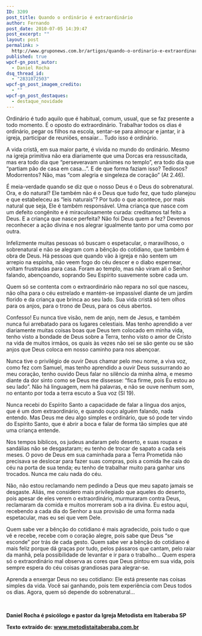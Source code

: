 ```yaml
---
ID: 3209
post_title: Quando o ordinário é extraordinário
author: Fernando
post_date: 2010-07-05 14:39:47
post_excerpt: ""
layout: post
permalink: >
  http://www.gruponews.com.br/artigos/quando-o-ordinario-e-extraordinario
published: true
wpcf-gn_post_autor:
  - Daniel Rocha
dsq_thread_id:
  - "2831072503"
wpcf-gn_post_imagem_credito:
  - ""
wpcf-gn_post_destaques:
  - destaque_novidade
---
```

Ordinário é tudo aquilo que é habitual, comum, usual, que se faz presente a todo momento. É o oposto do extraordinário. Trabalhar todos os dias é ordinário, pegar os filhos na escola, sentar-se para almoçar e jantar, ir à igreja, participar de reuniões, ensaiar... Tudo isso é ordinário.

A vida cristã, em sua maior parte, é vivida no mundo do ordinário. Mesmo na igreja primitiva não era diariamente que uma Dorcas era ressuscitada, mas era todo dia que “perseveravam unânimes no templo”, era todo dia que “partiam pão de casa em casa...”. E de que forma faziam isso? Tediosos? Modorrentos? Não, mas “com alegria e singeleza de coração” (At 2.46).

É meia-verdade quando se diz que o nosso Deus é o Deus do sobrenatural. Ora, e do natural? Ele também não é o Deus que tudo fez, que tudo planejou e que estabeleceu as “leis naturais”? Por tudo o que acontece, por mais natural que seja, Ele é também responsável. Uma criança que nasce com um defeito congênito e é miraculosamente curada: creditamos tal feito a Deus. E a criança que nasce perfeita? Não foi Deus quem a fez? Devemos reconhecer a ação divina e nos alegrar igualmente tanto por uma como por outra.

Infelizmente muitas pessoas só buscam o espetacular, o maravilhoso, o sobrenatural e não se alegram com a bênção do cotidiano, que também é obra de Deus. Há pessoas que quando vão à igreja e não sentem um arrepio na espinha, não veem fogo do céu descer e o diabo espernear, voltam frustradas para casa. Foram ao templo, mas não viram ali o Senhor falando, abençoando, soprando Seu Espírito suavemente sobre cada um.

Quem só se contenta com o extraordinário não repara no sol que nasceu, não olha para o céu estrelado e mantém-se impassível diante de um jardim florido e da criança que brinca ao seu lado. Sua vida cristã só tem olhos para os anjos, para o trono de Deus, para os céus abertos.

Confesso! Eu nunca tive visão, nem de anjo, nem de Jesus, e também nunca fui arrebatado para os lugares celestiais. Mas tenho aprendido a ver diariamente muitas coisas boas que Deus tem colocado em minha vida, tenho visto a bondade de Deus sobre a Terra, tenho visto o amor de Cristo na vida de muitos irmãos, os quais às vezes não sei se são gente ou se são anjos que Deus coloca em nosso caminho para nos abençoar.

Nunca tive o privilégio de ouvir Deus chamar pelo meu nome, a viva voz, como fez com Samuel, mas tenho aprendido a ouvir Deus sussurrando ao meu coração, tenho ouvido Deus falar no silêncio da minha alma, e mesmo diante da dor sinto como se Deus me dissesse: “fica firme, pois Eu estou ao seu lado”. Não há linguagem, nem há palavras, e não se ouve nenhum som, no entanto por toda a terra escuto a Sua voz (Sl 19).

Nunca recebi do Espírito Santo a capacidade de falar a língua dos anjos, que é um dom extraordinário, e quando ouço alguém falando, nada entendo. Mas Deus me deu algo simples e ordinário, que só pode ter vindo do Espírito Santo, que é abrir a boca e falar de forma tão simples que até uma criança entende.

Nos tempos bíblicos, os judeus andaram pelo deserto, e suas roupas e sandálias não se desgastaram; eu tenho de trocar de sapato a cada seis meses. O povo de Deus em sua caminhada para a Terra Prometida não precisava se deslocar para fazer suas compras, pois a comida lhe caía do céu na porta de sua tenda; eu tenho de trabalhar muito para ganhar uns trocados. Nunca me caiu nada do céu.

Não, não estou reclamando nem pedindo a Deus que meu sapato jamais se desgaste. Aliás, me considero mais privilegiado que aqueles do deserto, pois apesar de eles verem o extraordinário, murmuraram contra Deus, reclamaram da comida e muitos morreram sob a ira divina. Eu estou aqui, recebendo a cada dia do Senhor a sua provisão de uma forma nada espetacular, mas eu sei que vem Dele.

Quem sabe ver a bênção do cotidiano é mais agradecido, pois tudo o que vê e recebe, recebe com o coração alegre, pois sabe que Deus “se esconde” por trás de cada gesto. Quem sabe ver a bênção do cotidiano é mais feliz porque dá graças por tudo, pelos pássaros que cantam, pelo raiar da manhã, pela possibilidade de levantar e ir para o trabalho... Quem espera só o extraordinário mal observa as cores que Deus pintou em sua vida, pois sempre espera do céu coisas grandiosas para alegrar-se.

Aprenda a enxergar Deus no seu cotidiano: Ele está presente nas coisas simples da vida. Você sai ganhando, pois tem experiência com Deus todos os dias. Agora, quem só depende do sobrenatural...

&nbsp;

<b>Daniel Rocha é psicólogo e pastor da Igreja Metodista em Itaberaba SP</b>

<b>Texto extraído de: </b><b>www.metodistaitaberaba.com.br</b>